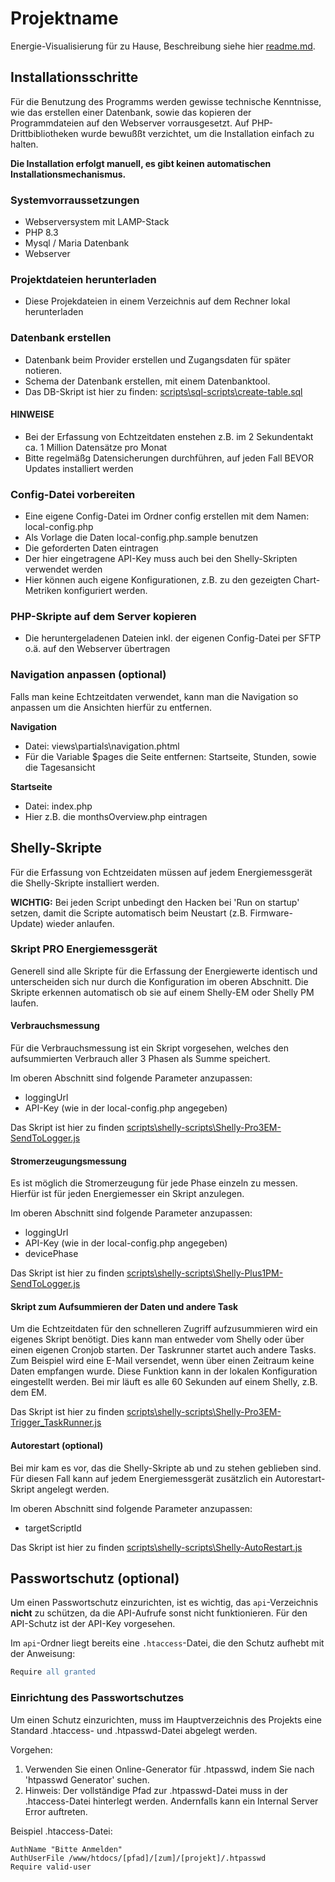 # Projektname
Energie-Visualisierung für zu Hause, Beschreibung siehe hier [readme.md](./README.md).

## Installationsschritte

Für die Benutzung des Programms werden gewisse technische Kenntnisse, wie das erstellen einer Datenbank, sowie das kopieren der Programmdateien auf den Webserver vorrausgesetzt. 
Auf PHP-Drittbibliotheken wurde bewußßt verzichtet, um die Installation einfach zu halten.

**Die Installation erfolgt manuell, es gibt keinen automatischen Installationsmechanismus.**

### Systemvorraussetzungen

- Webserversystem mit LAMP-Stack
- PHP 8.3
- Mysql / Maria Datenbank
- Webserver 

### Projektdateien herunterladen

- Diese Projekdateien in einem Verzeichnis auf dem Rechner lokal herunterladen

### Datenbank erstellen

- Datenbank beim Provider erstellen und Zugangsdaten für später notieren. 
- Schema der Datenbank erstellen, mit einem Datenbanktool.
- Das DB-Skript ist hier zu finden: [scripts\sql-scripts\create-table.sql](scripts\sql-scripts\create-table.sql)

#### HINWEISE
- Bei der Erfassung von Echtzeitdaten enstehen z.B. im 2 Sekundentakt ca. 1 Million Datensätze pro Monat
- Bitte regelmäßg Datensicherungen durchführen, auf jeden Fall BEVOR Updates installiert werden

### Config-Datei vorbereiten

- Eine eigene Config-Datei im Ordner config erstellen mit dem Namen: local-config.php
- Als Vorlage die Daten local-config.php.sample benutzen
- Die geforderten Daten eintragen
- Der hier eingetragene API-Key muss auch bei den Shelly-Skripten verwendet werden
- Hier können auch eigene Konfigurationen, z.B. zu den gezeigten Chart-Metriken konfiguriert werden.

### PHP-Skripte auf dem Server kopieren

- Die heruntergeladenen Dateien inkl. der eigenen Config-Datei per SFTP o.ä. auf den Webserver übertragen

### Navigation anpassen (optional)

Falls man keine Echtzeitdaten verwendet, kann man die Navigation so anpassen um die Ansichten hierfür zu entfernen.

**Navigation**
- Datei: views\partials\navigation.phtml
- Für die Variable $pages die Seite entfernen: Startseite, Stunden, sowie die Tagesansicht

**Startseite**
- Datei: index.php
- Hier z.B. die monthsOverview.php eintragen


## Shelly-Skripte

Für die Erfassung von Echtzeidaten müssen auf jedem Energiemessgerät die Shelly-Skripte installiert werden.

**WICHTIG:** Bei jeden Script unbedingt den Hacken bei 'Run on startup' setzen, damit die Scripte automatisch beim Neustart (z.B. Firmware-Update) wieder anlaufen.

### Skript PRO Energiemessgerät

Generell sind alle Skripte für die Erfassung der Energiewerte identisch und unterscheiden sich nur durch die Konfiguration im oberen Abschnitt. Die Skripte erkennen automatisch ob sie auf einem Shelly-EM oder Shelly PM laufen.

#### Verbrauchsmessung

Für die Verbrauchsmessung ist ein Skript vorgesehen, welches den aufsummierten Verbrauch aller 3 Phasen als Summe speichert. 

Im oberen Abschnitt sind folgende Parameter anzupassen:
- loggingUrl
- API-Key (wie in der local-config.php angegeben)

Das Skript ist hier zu finden [scripts\shelly-scripts\Shelly-Pro3EM-SendToLogger.js](scripts\shelly-scripts\Shelly-Pro3EM-SendToLogger.js)

#### Stromerzeugungsmessung

Es ist möglich die Stromerzeugung für jede Phase einzeln zu messen. Hierfür ist für jeden Energiemesser ein Skript anzulegen.

Im oberen Abschnitt sind folgende Parameter anzupassen:
- loggingUrl
- API-Key (wie in der local-config.php angegeben)
- devicePhase

Das Skript ist hier zu finden [scripts\shelly-scripts\Shelly-Plus1PM-SendToLogger.js](scripts\shelly-scripts\Shelly-Plus1PM-SendToLogger.js)

#### Skript zum Aufsummieren der Daten und andere Task

Um die Echtzeitdaten für den schnelleren Zugriff aufzusummieren wird ein eigenes Skript benötigt. Dies kann man entweder vom Shelly oder über einen eigenen Cronjob starten. 
Der Taskrunner startet auch andere Tasks. Zum Beispiel wird eine E-Mail versendet, wenn über einen Zeitraum keine Daten empfangen wurde. Diese Funktion kann in der lokalen Konfiguration eingestellt werden.
Bei mir läuft es alle 60 Sekunden auf einem Shelly, z.B. dem EM.

Das Skript ist hier zu finden [scripts\shelly-scripts\Shelly-Pro3EM-Trigger_TaskRunner.js](scripts\shelly-scripts\Shelly-Pro3EM-Trigger_TaskRunner.js)

#### Autorestart (optional)

Bei mir kam es vor, das die Shelly-Skripte ab und zu stehen geblieben sind. Für diesen Fall kann auf jedem Energiemessgerät zusätzlich ein Autorestart-Skript angelegt werden.

Im oberen Abschnitt sind folgende Parameter anzupassen:
- targetScriptId

Das Skript ist hier zu finden [scripts\shelly-scripts\Shelly-AutoRestart.js](scripts\shelly-scripts\Shelly-AutoRestart.js)

## Passwortschutz (optional)

Um einen Passwortschutz einzurichten, ist es wichtig, das `api`-Verzeichnis **nicht** zu schützen, da die API-Aufrufe sonst nicht funktionieren. Für den API-Schutz ist der API-Key vorgesehen. 

Im `api`-Ordner liegt bereits eine `.htaccess`-Datei, die den Schutz aufhebt mit der Anweisung:

```apache
Require all granted
```

### Einrichtung des Passwortschutzes

Um einen Schutz einzurichten, muss im Hauptverzeichnis des Projekts eine Standard .htaccess- und .htpasswd-Datei abgelegt werden.

Vorgehen:

1. Verwenden Sie einen Online-Generator für .htpasswd, indem Sie nach 'htpasswd Generator' suchen.
2. Hinweis: Der vollständige Pfad zur .htpasswd-Datei muss in der .htaccess-Datei hinterlegt werden. Andernfalls kann ein Internal Server Error auftreten.

Beispiel .htaccess-Datei:

```AuthType Basic
AuthName "Bitte Anmelden"
AuthUserFile /www/htdocs/[pfad]/[zum]/[projekt]/.htpasswd
Require valid-user
```
